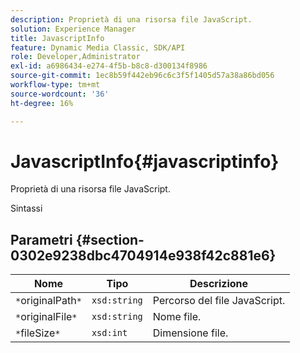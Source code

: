 ```yaml
---
description: Proprietà di una risorsa file JavaScript.
solution: Experience Manager
title: JavascriptInfo
feature: Dynamic Media Classic, SDK/API
role: Developer,Administrator
exl-id: a6986434-e274-4f5b-b8c8-d300134f8986
source-git-commit: 1ec8b59f442eb96c6c3f5f1405d57a38a86bd056
workflow-type: tm+mt
source-wordcount: '36'
ht-degree: 16%

---
```


# JavascriptInfo{#javascriptinfo}

Proprietà di una risorsa file JavaScript.

Sintassi

## Parametri {#section-0302e9238dbc4704914e938f42c881e6}

| Nome | Tipo | Descrizione |
|---|---|---|
| `*`originalPath`*` | `xsd:string` | Percorso del file JavaScript. |
| `*`originalFile`*` | `xsd:string` | Nome file. |
| `*`fileSize`*` | `xsd:int` | Dimensione file. |
